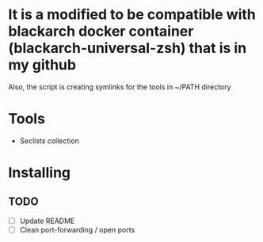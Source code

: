 
# It is a modified to be compatible with blackarch docker container (blackarch-universal-zsh) that is in my github

Also, the script is creating symlinks for the tools in ~/PATH directory


# Tools

- Seclists collection


# Installing

## TODO
- [ ] Update README
- [ ] Clean port-forwarding / open ports
